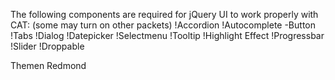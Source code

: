 The following components are required for jQuery UI to work properly with CAT:
(some may turn on other packets)
!Accordion
!Autocomplete
-Button
!Tabs
!Dialog
!Datepicker
!Selectmenu
!Tooltip
!Highlight Effect
!Progressbar
!Slider
!Droppable


Themen Redmond
